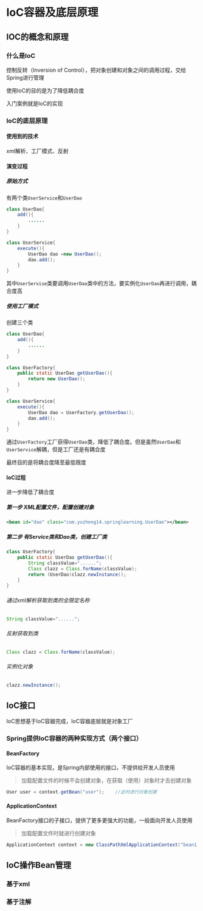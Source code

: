 # IoC容器及底层原理

## IOC的概念和原理

### 什么是IoC

控制反转（Inversion of Control），把对象创建和对象之间的调用过程，交给Spring进行管理

使用IoC的目的是为了降低耦合度

入门案例就是IoC的实现

### IoC的底层原理

#### 使用到的技术

xml解析、工厂模式、反射

#### 演变过程

##### 原始方式

有两个类`UserService`和`UserDao`

```java
class UserDao{
    add(){
        ......
    }
}
```

```java
class UserService{
    execute(){
        UserDao dao =new UserDao();
        dao.add();
    }
}
```

其中`UserServise`类要调用`UserDao`类中的方法，要实例化`UserDao`再进行调用，耦合度高

##### 使用工厂模式

创建三个类

```java
class UserDao{
    add(){
        ......
    }
}
```

```java
class UserFactory{
    public static UserDao getUserDao(){
        return new UserDao();
    }
}
```

```java
class UserService{
    execute(){
        UserDao dao = UserFactory.getUserDao();
        dao.add();
    }
}
```

通过`UserFactory`工厂获得`UserDao`类，降低了耦合度。但是虽然`UserDao`和`UserService`解耦，但是工厂还是有耦合度

最终目的是将耦合度降至最低限度

#### IoC过程

进一步降低了耦合度

##### 第一步	XML配置文件，配置创建对象

```xml
<bean id="dao" class="com.yuzheng14.springlearning.UserDao"></bean>
```

##### 第二步	有Service类和Dao类，创建工厂类

```java
class UserFactory{
    public static UserDao getUserDao(){
        String classValue="......";
        Class clazz = Class.forName(classValue);
        return (UserDao)clazz.newInstance();
    }
}
```

###### 通过xml解析获取到类的全限定名称

```java
String classValue="......";
```

###### 反射获取到类

```java
Class clazz = Class.forName(classValue);
```

###### 实例化对象

```java
clazz.newInstance();
```





## IoC接口

IoC思想基于IoC容器完成，IoC容器底层就是对象工厂

### Spring提供IoC容器的两种实现方式（两个接口）

#### BeanFactory

IoC容器的基本实现，是Spring内部使用的接口，不提供给开发人员使用

> 加载配置文件的时候不会创建对象，在获取（使用）对象时才去创建对象

```java
User user = context.getBean("user");	//此时进行对象创建
```



#### ApplicationContext

BeanFactory接口的子接口，提供了更多更强大的功能，一般面向开发人员使用

> 加载配置文件时就进行创建对象

```java
ApplicationContext context = new ClassPathXmlApplicationContext("bean1.xml");	//此时就进行对象创建
```



## IoC操作Bean管理

### 基于xml

### 基于注解

